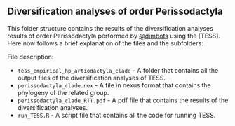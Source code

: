 Diversification analyses of order Perissodactyla
--------------

This folder structure contains the results of the diversification analyses results of order Perissodactyla
performed by [@dimbots](http://github.com/dimbots) using the [TESS].
Here now follows a brief explanation of the files and the subfolders:

File description:

- `tess_empirical_hp_artiodactyla_clade` - A folder that contains all the output files of the diversification analyses of TESS.
- `perissodactyla_clade.nex` - A file in nexus format that contains the phylogeny of the related group.
- `perissodactyla_clade_RTT.pdf` - A pdf file that contains the results of the diversification analyses.
- `run_TESS.R` - A script file that contains all the code for running TESS.
